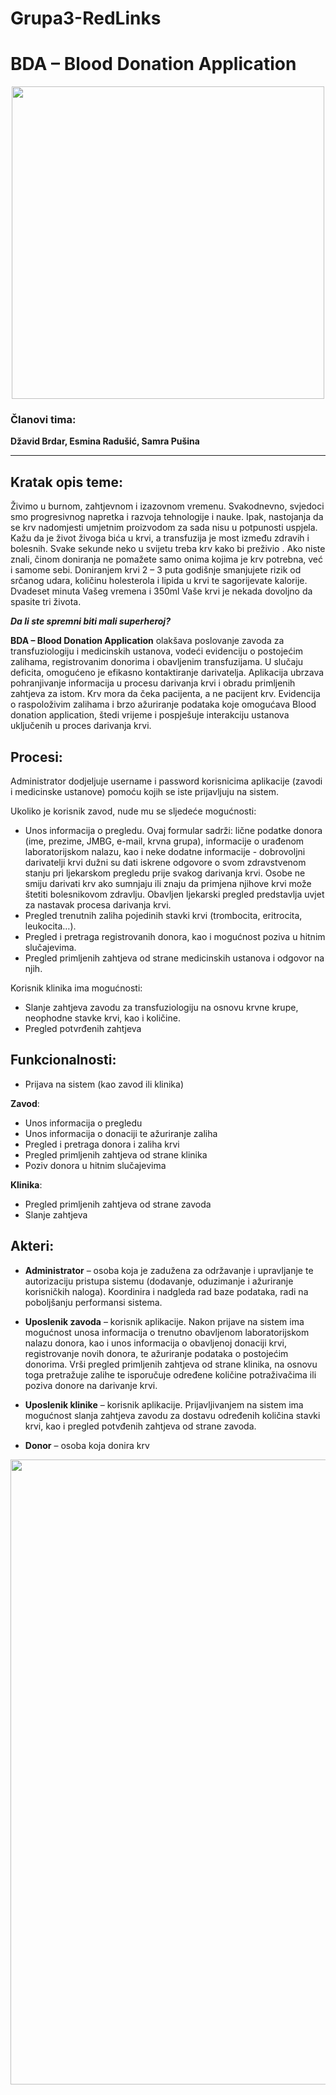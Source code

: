 # Grupa3-RedLinks

# BDA – Blood Donation Application

<p align="center">
  <img src="https://scontent.fsjj1-1.fna.fbcdn.net/v/t1.15752-9/48371424_585180648607593_8537970903672160256_n.jpg?_nc_cat=101&_nc_ht=scontent.fsjj1-1.fna&oh=8854760f2f844207868c75f7b37dc86e&oe=5D060FAA" width="500" >
</p>


### Članovi tima:
__Džavid Brdar, Esmina Radušić, Samra Pušina__
-	- - - 
## Kratak opis teme:
Živimo u burnom, zahtjevnom i izazovnom vremenu. Svakodnevno, svjedoci smo progresivnog napretka i razvoja tehnologije i nauke. Ipak, nastojanja da se krv nadomjesti umjetnim proizvodom za sada nisu u potpunosti uspjela. Kažu da je život živoga bića u krvi, a transfuzija je most između zdravih i bolesnih. Svake sekunde neko u svijetu treba krv kako bi preživio . Ako niste znali, činom doniranja ne pomažete samo onima kojima je krv potrebna, već i samome sebi. Doniranjem krvi 2 – 3 puta godišnje smanjujete rizik od srčanog udara, količinu holesterola i lipida u krvi te sagorijevate kalorije. Dvadeset minuta Vašeg vremena i 350ml Vaše krvi je nekada dovoljno da spasite tri života. 

___Da li ste spremni biti mali superheroj?___

__BDA – Blood Donation Application__ olakšava poslovanje zavoda za transfuziologiju i medicinskih ustanova, vodeći evidenciju o postojećim zalihama, registrovanim donorima i obavljenim transfuzijama. U slučaju deficita, omogućeno je  efikasno kontaktiranje darivatelja. Aplikacija ubrzava pohranjivanje informacija u procesu darivanja krvi i obradu primljenih zahtjeva za istom. Krv mora da čeka pacijenta, a ne pacijent krv. Evidencija o raspoloživim zalihama i brzo ažuriranje podataka koje omogućava Blood donation application, štedi vrijeme i pospješuje interakciju ustanova uključenih u proces darivanja krvi. 

## Procesi:
Administrator dodjeljuje username i password korisnicima aplikacije (zavodi i medicinske ustanove) pomoću kojih se iste prijavljuju na sistem.

Ukoliko je korisnik zavod, nude mu se sljedeće mogućnosti:
* Unos informacija o pregledu. Ovaj formular sadrži: lične podatke donora (ime, prezime, JMBG, e-mail, krvna grupa), informacije o urađenom laboratorijskom nalazu, kao i neke dodatne informacije - dobrovoljni darivatelji krvi dužni su dati iskrene odgovore o svom zdravstvenom stanju pri ljekarskom pregledu prije svakog darivanja krvi. Osobe ne smiju darivati krv ako sumnjaju ili znaju da primjena njihove krvi može štetiti bolesnikovom zdravlju. Obavljen ljekarski pregled predstavlja uvjet za nastavak procesa darivanja krvi.
* Pregled trenutnih zaliha pojedinih stavki krvi (trombocita, eritrocita, leukocita…).
* Pregled i pretraga registrovanih donora, kao i mogućnost poziva u hitnim slučajevima.
* Pregled primljenih zahtjeva od strane medicinskih ustanova i odgovor na njih.

Korisnik klinika ima mogućnosti:
* Slanje zahtjeva zavodu za transfuziologiju na osnovu krvne krupe, neophodne stavke krvi, kao i količine.
* Pregled potvrđenih zahtjeva

## Funkcionalnosti:
* Prijava na sistem (kao zavod ili klinika)

__Zavod__: 
* Unos informacija o pregledu
* Unos informacija o donaciji te ažuriranje zaliha
* Pregled i pretraga donora i zaliha krvi
* Pregled primljenih zahtjeva od strane klinika
* Poziv donora u hitnim slučajevima

__Klinika__:
* Pregled primljenih zahtjeva od strane zavoda 
* Slanje zahtjeva

## Akteri:
* __Administrator__ – osoba koja je zadužena za održavanje i upravljanje te autorizaciju pristupa sistemu (dodavanje, oduzimanje i ažuriranje korisničkih naloga). Koordinira i nadgleda rad baze podataka, radi na poboljšanju performansi sistema.

* __Uposlenik zavoda__ – korisnik aplikacije. Nakon prijave na sistem ima mogućnost unosa informacija o trenutno obavljenom laboratorijskom nalazu donora, kao i unos informacija o obavljenoj donaciji krvi, registrovanje novih donora, te ažuriranje podataka o postojećim donorima. Vrši pregled primljenih zahtjeva od strane klinika,  na osnovu toga pretražuje zalihe te  isporučuje  određene količine potraživačima ili poziva donore na darivanje krvi.


* __Uposlenik klinike__ – korisnik aplikacije. Prijavljivanjem na sistem ima mogućnost slanja zahtjeva zavodu za dostavu određenih količina stavki krvi, kao i pregled potvđenih zahtjeva od strane zavoda.

* __Donor__ – osoba koja donira krv

<p align="center">
  <img src="https://scontent.fsjj1-1.fna.fbcdn.net/v/t1.15752-9/56403799_2297116600574067_368231976060059648_n.png?_nc_cat=111&_nc_ht=scontent.fsjj1-1.fna&oh=c632ad63dadeaefd20b6578cb136acf3&oe=5D3F3320" width="1000" >
</p>
